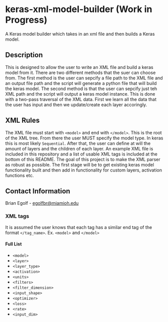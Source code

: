 # keras-xml-model-builder (Work in Progress)
A Keras model builder which takes in an xml file and then builds a Keras model.

## Description
This is designed to allow the user to write an XML file and build a keras model from it. There are two different methods that the suer can choose from. The first method is the user can sepcify a file path to the XML file and an output file path and the script will generate a python file that will build the keras model. The second method is that the user can sepcify just teh XML path and the script will output a keras model instance. This is done with a two-pass traversal of the XML data. First we learn all the data that the user has input and then we update/create each layer accoringly. 

## XML Rules 
The XML file must start with ```<model>``` and end with ```</model>```. This is the root of the XML tree. From there the user MUST specify the model type. In keras this is most likely ```Sequential```. After that, the user can define at will the amount of layers and the children of each layer. An example XML file is included in this repository and a list of usable XML tags is included at the bottom of this README. The goal of this project is to make the XML parser as robust as possible. The first stage will be to get existing keras model functionality built and then add in functionality for custom layers, activation functions etc. 

## Contact Information 
Brian Egolf - egolfbr@miamioh.edu 

### XML tags 
It is assumed the user knows that each tag has a similar end tag of the format ```</tag_name>```.
Ex.
```<model>``` and ```</model>```
#### Full List
- ```<model>```
- ```<layer>```
- ```<layer_type>```
- ```<activation>```
- ```<units>```
- ```<filters>```
- ```<filter_dimension>```
- ```<input_shape>```
- ```<optimizer>```
- ```<loss>```
- ```<rate>```
- ```<input_dim>```


